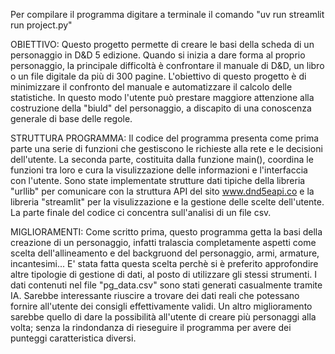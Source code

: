 Per compilare il programma digitare a terminale il comando "uv run streamlit run project.py"

OBIETTIVO:
Questo progetto permette di creare le basi della scheda di un personaggio in D&D 5 edizione.
Quando si inizia a dare forma al proprio personaggio, la principale difficoltà è confrontare il manuale di D&D, un libro o un file digitale da più di 300 pagine. L'obiettivo di questo progetto è di minimizzare il confronto del manuale e automatizzare il calcolo delle statistiche. In questo modo l'utente può prestare maggiore attenzione alla costruzione della "biuld" del personaggio, a discapito di una conoscenza generale di base delle regole.

STRUTTURA PROGRAMMA:
Il codice del programma presenta come prima parte una serie di funzioni che gestiscono le richieste alla rete e le decisioni dell'utente. La seconda parte, costituita dalla funzione main(), coordina le funzioni tra loro e cura la visulizzazione delle informazioni e l'interfaccia con l'utente.
Sono state implementate strutture dati tipiche della libreria "urllib" per comunicare con la struttura API del sito www.dnd5eapi.co e la libreria "streamlit" per la visulizzazione e la gestione delle scelte dell'utente.
La parte finale del codice ci concentra sull'analisi di un file csv.

MIGLIORAMENTI:
Come scritto prima, questo programma getta la basi della creazione di un personaggio, infatti tralascia completamente aspetti come scelta dell'allineamento e del backgruond del personaggio, armi, armature, incantesimi... E' stata fatta questa scelta perchè si è preferito approfondire altre tipologie di gestione di dati, al posto di utilizzare gli stessi strumenti.
I dati contenuti nel file "pg_data.csv" sono stati generati casualmente tramite IA. Sarebbe interessante riuscire a trovare dei dati reali che potessano fornire all'utente dei consigli effettivamente validi.
Un altro miglioramento sarebbe quello di dare la possibilità all'utente di creare più personaggi alla volta; senza la rindondanza di rieseguire il programma per avere dei punteggi caratteristica diversi.